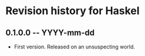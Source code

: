 # Revision history for Haskel

## 0.1.0.0 -- YYYY-mm-dd

* First version. Released on an unsuspecting world.
